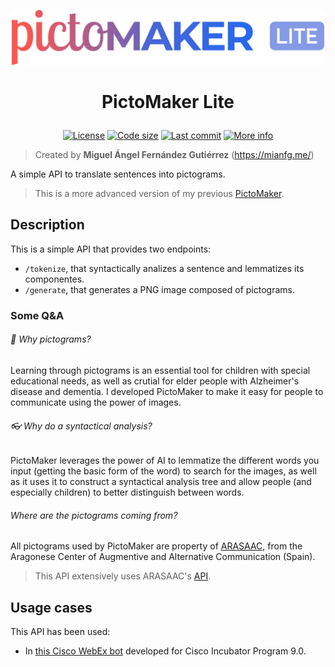 <p align="center">
    <a href="https://mianfg.me"><img src="https://github.com/mianfg/pictomaker-lite/blob/main/static/logos/logo.png?raw=true" alt="PictoMaker Lite" width="500px"></a>
</p>

<h1 align="center"><p align="center">PictoMaker Lite</h1></h1>
<p align="center" id="badges">
    <a href="https://github.com/mianfg/pictomaker-lite/blob/master/LICENSE"><img src="https://img.shields.io/github/license/mianfg/pictomaker-lite" alt="License"></a> <a href="#"><img src="https://img.shields.io/github/languages/code-size/mianfg/pictomaker-lite" alt="Code size"></a> <a href="https://github.com/mianfg/pictomaker-lite/commits"><img src="https://img.shields.io/github/last-commit/mianfg/pictomaker-lite" alt="Last commit"></a> <a href="#"><img src="https://img.shields.io/badge/status-production-green" alt="More info"></a>
</p>

> Created by **Miguel Ángel Fernández Gutiérrez** (<https://mianfg.me/>)

A simple API to translate sentences into pictograms.

> This is a more advanced version of my previous [PictoMaker](https://github.com/mianfg/pictomaker).

## Description

This is a simple API that provides two endpoints:

* `/tokenize`, that syntactically analizes a sentence and lemmatizes its componentes.
* `/generate`, that generates a PNG image composed of pictograms.

### Some Q&A

###### 🤷 Why pictograms?

Learning through pictograms is an essential tool for children with special educational needs, as well as crutial for elder people with Alzheimer's disease and dementia. I developed PictoMaker to make it easy for people to communicate using the power of images.

###### 👓 Why do a syntactical analysis?

PictoMaker leverages the power of AI to lemmatize the different words you input (getting the basic form of the word) to search for the images, as well as it uses it to construct a syntactical analysis tree and allow people (and especially children) to better distinguish between words.

###### Where are the pictograms coming from?

All pictograms used by PictoMaker are property of [ARASAAC](https://arasaac.org/), from the Aragonese Center of Augmentive and Alternative Communication (Spain).

> This API extensively uses ARASAAC's [API](https://arasaac.org/developers/api).

## Usage cases

This API has been used:

* In [this Cisco WebEx bot](https://github.com/mianfg/Incu2022/tree/main/webex-api-session) developed for Cisco Incubator Program 9.0.
